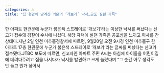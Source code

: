 ```yaml
---
categories: a
title: "집 현관에 남겨진 의문의 ‘개보기’ 낙서…공포 질린 가족"
---
```

한 아파트 현관문에 누군가 붉은색 스프레이로 ‘개보기’라는 이상한 낙서를 써놨다는 신고가 접수돼 경찰이 수사에 나섰다. 해당 자택에 살던 가족은 공포심을 느끼고 이사를 간 상태다.지난 2일 인천 미추홀경찰서에 따르면, 9월20일 오전 9시경 인천 미추홀구 한 아파트 17층 현관문에 누군가 붉은색 스프레이로 ‘개보기’라는 글씨를 써놨다는 신고가 접수됐다.JTBC 보도에 따르면, 신고자인 아파트 주민 A씨는 아침에 아이들을 어린이집에 데려다주려고 집을 나서다가 낙서를 발견하고 크게 놀랐다며 “그 순간 아무 생각도 안 들고 뭔가 싶어서